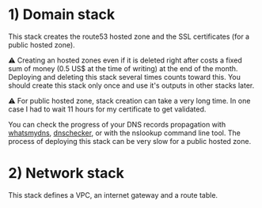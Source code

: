 # 1) Domain stack

This stack creates the route53 hosted zone and the SSL certificates (for a public hosted zone).

⚠️ Creating an hosted zones even if it is deleted right after costs a fixed sum of money (0.5 US$ at the time of writing) at the end of the month. Deploying and deleting this stack several times counts toward this. You should create this stack only once and use it's outputs in other stacks later.

⚠️ For public hosted zone, stack creation can take a very long time. In one case I had to wait 11 hours for my certificate to get validated.

You can check the progress of your DNS records propagation with [whatsmydns](https://www.whatsmydns.net/), [dnschecker](https://dnschecker.org), or with the nslookup command line tool. The process of deploying this stack can be very slow for a public hosted zone.

# 2) Network stack

This stack defines a VPC, an internet gateway and a route table.
